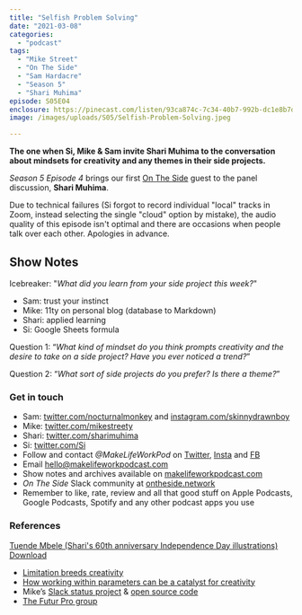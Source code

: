 ```yaml
---
title: "Selfish Problem Solving"
date: "2021-03-08"
categories: 
  - "podcast"
tags: 
  - "Mike Street"
  - "On The Side"
  - "Sam Hardacre"
  - "Season 5"
  - "Shari Muhima"
episode: S05E04
enclosure: https://pinecast.com/listen/93ca874c-7c34-40b7-992b-dc1e8b7df51e.mp3
image: /images/uploads/S05/Selfish-Problem-Solving.jpeg

---
```


**The one when Si, Mike & Sam invite Shari Muhima to the conversation about mindsets for creativity and any themes in their side projects.**

_Season 5 Episode 4_ brings our first [On The Side](http://ontheside.network) guest to the panel discussion, **Shari Muhima**.

Due to technical failures (Si forgot to record individual "local" tracks in Zoom, instead selecting the single "cloud" option by mistake), the audio quality of this episode isn't optimal and there are occasions when people talk over each other. Apologies in advance.

## Show Notes

Icebreaker: "_What did you learn from your side project this week?_"

- Sam: trust your instinct
- Mike: 11ty on personal blog (database to Markdown)
- Shari: applied learning 
- Si: Google Sheets formula

Question 1: “_What kind of mindset do you think prompts creativity and the desire to take on a side project? Have you ever noticed a trend?_”

Question 2: “_What sort of side projects do you prefer? Is there a theme?_” 

### Get in touch

- Sam: [twitter.com/nocturnalmonkey](https://twitter.com/nocturnalmonkey) and [instagram.com/skinnydrawnboy](https://www.instagram.com/skinnydrawnboy/)
- Mike: [twitter.com/mikestreety](https://twitter.com/mikestreety) 
- Shari: [twitter.com/sharimuhima](https://twitter.com/sharimuhima)
- Si: [twitter.com/Si](https://twitter.com/Si) 
- Follow and contact _@MakeLifeWorkPod_ on [Twitter](http://twitter.com/MakeLifeWorkPod), [Insta](http://instagram.com/MakeLifeWorkPod) and [FB](http://facebook.com/MakeLifeWorkPod)
- Email hello@makelifeworkpodcast.com
- Show notes and archives available on [makelifeworkpodcast.com](https://makelifeworkpodcast.com)
- _On The Side_ Slack community at [ontheside.network](http://ontheside.network)
- Remember to like, rate, review and all that good stuff on Apple Podcasts, Google Podcasts, Spotify and any other podcast apps you use

### **References**

[Tuende Mbele (Shari's 60th anniversary Independence Day illustrations)](https://makelifeworkpodcast.com/wp-content/uploads/2021/03/Tuende-Mbele-60.pdf) [Download](https://makelifeworkpodcast.com/wp-content/uploads/2021/03/Tuende-Mbele-60.pdf)

- [Limitation breeds creativity](https://www.youtube.com/watch?list=PLPs419gH1FQIe-QdN88nvyy7YIiZw3lho&v=cgDBFldyJdM)
- [How working within parameters can be a catalyst for creativity](https://www.youtube.com/watch?v=iMaAaQ8m3JQ&list=PLPs419gH1FQIe-QdN88nvyy7YIiZw3lho&index=4)
- Mike’s [Slack status project](https://www.mikestreety.co.uk/blog/live-blog-getting-a-slack-helper-running-with-netlify) & [open source code](https://gitlab.com/mikestreety/sitrep)
- [The Futur Pro group](https://thefutur.com/pro-group)
